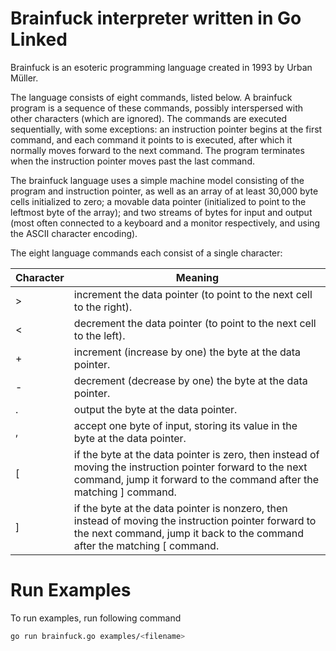 # Brainfuck interpreter written in Go Linked

Brainfuck is an esoteric programming language created in 1993 by Urban Müller.

The language consists of eight commands, listed below. A brainfuck program is a sequence of these commands, possibly interspersed with other characters (which are ignored). The commands are executed sequentially, with some exceptions: an instruction pointer begins at the first command, and each command it points to is executed, after which it normally moves forward to the next command. The program terminates when the instruction pointer moves past the last command.

The brainfuck language uses a simple machine model consisting of the program and instruction pointer, as well as an array of at least 30,000 byte cells initialized to zero; a movable data pointer (initialized to point to the leftmost byte of the array); and two streams of bytes for input and output (most often connected to a keyboard and a monitor respectively, and using the ASCII character encoding).

The eight language commands each consist of a single character:

|   Character   |   Meaning   |
|---------------|-------------|
|       >       | increment the data pointer (to point to the next cell to the right).|
|       <       | decrement the data pointer (to point to the next cell to the left).|
|       + 	    | increment (increase by one) the byte at the data pointer.|
|       - 	    | decrement (decrease by one) the byte at the data pointer.|
|       . 	    | output the byte at the data pointer.|
|       , 	    | accept one byte of input, storing its value in the byte at the data pointer.|
|       [ 	    | if the byte at the data pointer is zero, then instead of moving the instruction pointer forward to the next command, jump it forward to the command after the matching ] command.|
|       ] 	    | if the byte at the data pointer is nonzero, then instead of moving the instruction pointer forward to the next command, jump it back to the command after the matching [ command.|



# Run Examples

To run examples, run following command
```bash
go run brainfuck.go examples/<filename>
```
